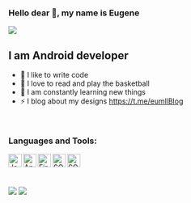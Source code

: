 ### Hello dear 👋, my name is Eugene

![](https://t.me/eumllBlog)

## I am Android developer
- 💪 I like to write code
- 🎉 I love to read and play the basketball
- 🥅 I am constantly learning new things
- ⚡ I blog about my designs https://t.me/eumllBlog

<br/>

### Languages and Tools:

<img align="left" alt="Java" width="26px" src="https://cdn-images-1.medium.com/max/1200/1*7khrXvKlEjzsh2VKsc_cAA.png" />
<img align="left" alt="Android Studio" width="26px" src="https://www.freepngimg.com/thumb/android/58547-mobile-app-corona-application-studio-android-software.png" />
<img align="left" alt="Firebase" width="26px" src="https://freepngimg.com/thumb/github/65813-google-computer-icons-github-firebase-angularjs-messaging.png" />
<img align="left" alt="SQLite" width="26px" src="https://play-lh.googleusercontent.com/7zJz7OCJLhg40RqA9qmhu9Tgy6QiEYRzVhOtmKkFbQeayDVoaohaW7CSjhde7P8ts79Y" />
<img align="left" alt="SQLite" width="26px" src="https://raw.githubusercontent.com/irontec/android-mvvm-example/master/logo.png" />

<br/>
<br/>
<br/>

![](https://github-profile-summary-cards.vercel.app/api/cards/repos-per-language?username=melself&theme=solarized_dark)
![](https://github-profile-summary-cards.vercel.app/api/cards/stats?username=melself&theme=solarized_dark)
